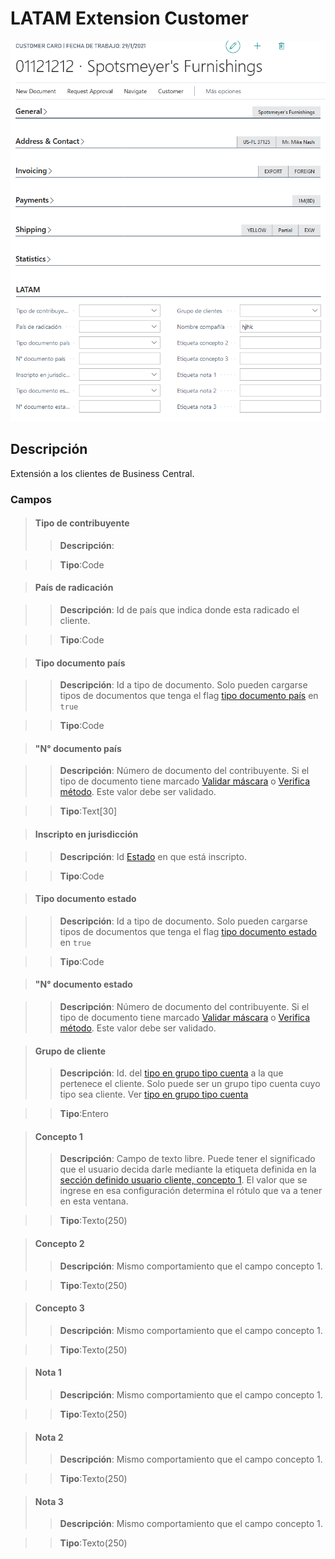 # LATAM Extension Customer
![Ventana de configuración](../Imagenes/LATAM-Customer-Extension-MainPage.PNG)
## Descripción
Extensión a los clientes de Business Central.

### Campos

>#### Tipo de contribuyente
>>**Descripción**: 
	
>>**Tipo**:Code

>#### País de radicación

>>**Descripción**: 
	Id de país que indica donde esta radicado el cliente.
	
>>**Tipo**:Code

>#### Tipo documento país

>>**Descripción**: 
	Id a tipo de documento. Solo pueden cargarse tipos de documentos que tenga el flag [tipo documento país](../Maestros/LATAM-DocumentType.md#tipo-documento-pais) en `true`
	
>>**Tipo**:Code

>#### "N° documento país
	
>>**Descripción**: 
	Número de documento del contribuyente. Si el tipo de documento tiene marcado [Validar máscara](../Maestros/LATAM-DocumentType.md#validar-mascara) o [Verifica método](../Maestros/LATAM-DocumentType.md#verifica-metodo). Este valor debe ser validado.
	
>>**Tipo**:Text[30]

>#### Inscripto en jurisdicción

>>**Descripción**: 
	Id [Estado](../Maestros/LATAM-State.md) en que está inscripto.
	
>>**Tipo**:Code

>#### Tipo documento estado

>>**Descripción**: 
	Id a tipo de documento. Solo pueden cargarse tipos de documentos que tenga el flag [tipo documento estado](../Maestros/LATAM-DocumentType.md#tipo-documento-estado) en `true`
	
>>**Tipo**:Code

>#### "N° documento estado
	
>>**Descripción**: 
	Número de documento del contribuyente. Si el tipo de documento tiene marcado [Validar máscara](../Maestros/LATAM-DocumentType.md#validar-mascara) o [Verifica método](../Maestros/LATAM-DocumentType.md#verifica-metodo). Este valor debe ser validado.
	
>#### Grupo de cliente
>>**Descripción**: 
	Id. del [tipo en grupo tipo cuenta](../Maestros/LATAM-AccountTypeGroup.md) a la que pertenece el cliente. Solo puede ser un grupo tipo cuenta cuyo tipo sea cliente. Ver [tipo en grupo tipo cuenta](../Maestros/LATAM-AccountTypeGroup.md#tipo-de-cuenta)
	
>>**Tipo**:Entero

>#### Concepto 1
>>**Descripción**: 
	Campo de texto libre. Puede tener el significado que el usuario decida darle mediante la etiqueta definida en la [sección definido usuario cliente, concepto 1](../LATAM-Setup/LATAM-Setup.md#etiqueta-concepto-1). El valor que se ingrese en esa configuración determina el rótulo que va a tener en esta ventana.
	
>>**Tipo**:Texto(250)

>#### Concepto 2
>>**Descripción**: 
	Mismo comportamiento que el campo concepto 1.
	
>>**Tipo**:Texto(250)

>#### Concepto 3
>>**Descripción**: 
	Mismo comportamiento que el campo concepto 1.
	
>>**Tipo**:Texto(250)

>#### Nota 1
>>**Descripción**: 
	Mismo comportamiento que el campo concepto 1.
	
>>**Tipo**:Texto(250)

>#### Nota 2
>>**Descripción**: 
	Mismo comportamiento que el campo concepto 1.
	
>>**Tipo**:Texto(250)

>#### Nota 3
>>**Descripción**: 
	Mismo comportamiento que el campo concepto 1.
	
>>**Tipo**:Texto(250)